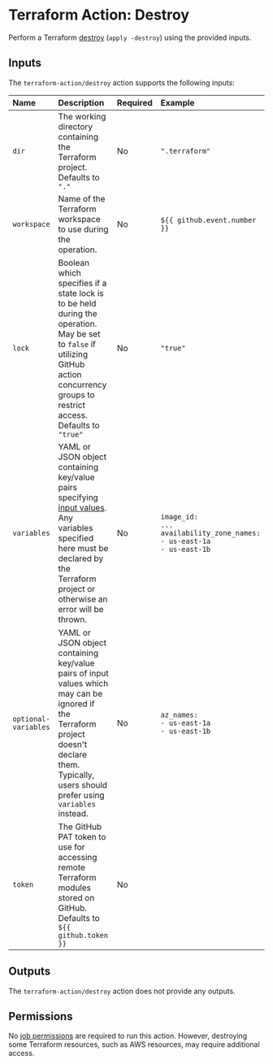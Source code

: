 # Terraform Action: Destroy

Perform a Terraform [destroy](https://developer.hashicorp.com/terraform/cli/commands/destroy) (`apply -destroy`) using the provided inputs.

## Inputs

The `terraform-action/destroy` action supports the following inputs:

| Name                 | Description | Required | Example |
|:---------------------|:------------|:---------|:--------|
| `dir`                | The working directory containing the Terraform project. Defaults to `"."` | No | `".terraform"` |
| `workspace`          | Name of the Terraform workspace to use during the operation. | No | `${{ github.event.number }}` |
| `lock`               | Boolean which specifies if a state lock is to be held during the operation. May be set to `false` if utilizing GitHub action concurrency groups to restrict access. Defaults to `"true"` | No | `"true"` |
| `variables`          | YAML or JSON object containing key/value pairs specifying [input values](https://developer.hashicorp.com/terraform/language/values/variables). Any variables specified here must be declared by the Terraform project or otherwise an error will be thrown. | No | <pre><code class="language-yaml">image_id: ...&#10;availability_zone_names:&#10;  - us-east-1a&#10;  - us-east-1b</code></pre> |
| `optional-variables` | YAML or JSON object containing key/value pairs of input values which may can be ignored if the Terraform project doesn't declare them. Typically, users should prefer using `variables` instead. | No |<pre><code class="language-yaml">az_names:&#10;  - us-east-1a&#10;  - us-east-1b</code></pre> |
| `token`              | The GitHub PAT token to use for accessing remote Terraform modules stored on GitHub. Defaults to `${{ github.token }}` | No | |

## Outputs

The `terraform-action/destroy` action does not provide any outputs.

## Permissions

No [job permissions](https://docs.github.com/en/actions/using-jobs/assigning-permissions-to-jobs) are required to run this action. However, destroying some Terraform resources, such as AWS resources, may require additional access.
